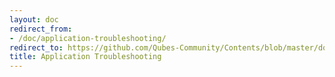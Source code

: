 ```yaml
---
layout: doc
redirect_from:
- /doc/application-troubleshooting/
redirect_to: https://github.com/Qubes-Community/Contents/blob/master/docs/troubleshooting/application-troubleshooting.md
title: Application Troubleshooting
---
```

